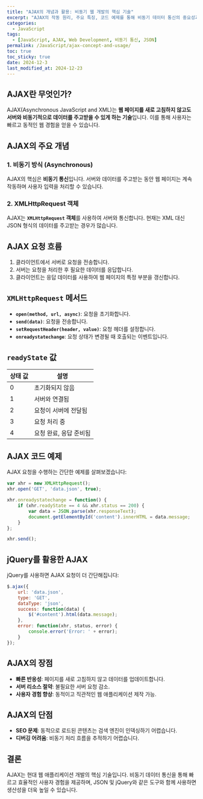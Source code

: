 ```yaml
---  
title: "AJAX의 개념과 활용: 비동기 웹 개발의 핵심 기술"  
excerpt: "AJAX의 작동 원리, 주요 특징, 코드 예제를 통해 비동기 데이터 통신의 중요성과 활용 방법을 알아봅니다."  
categories:  
  - JavaScript  
tags:  
  - [JavaScript, AJAX, Web Development, 비동기 통신, JSON]  
permalink: /JavaScript/ajax-concept-and-usage/  
toc: true  
toc_sticky: true  
date: 2024-12-3
last_modified_at: 2024-12-23 
---  
```


## AJAX란 무엇인가?  

AJAX(Asynchronous JavaScript and XML)는 **웹 페이지를 새로 고침하지 않고도 서버와 비동기적으로 데이터를 주고받을 수 있게 하는 기술**입니다. 이를 통해 사용자는 빠르고 동적인 웹 경험을 얻을 수 있습니다.  

## AJAX의 주요 개념  

### 1. 비동기 방식 (Asynchronous)  
AJAX의 핵심은 **비동기 통신**입니다. 서버와 데이터를 주고받는 동안 웹 페이지는 계속 작동하며 사용자 입력을 처리할 수 있습니다.  

### 2. XMLHttpRequest 객체  
AJAX는 **`XMLHttpRequest` 객체**를 사용하여 서버와 통신합니다. 현재는 XML 대신 JSON 형식의 데이터를 주고받는 경우가 많습니다.  

## AJAX 요청 흐름  

1. 클라이언트에서 서버로 요청을 전송합니다.  
2. 서버는 요청을 처리한 후 필요한 데이터를 응답합니다.  
3. 클라이언트는 응답 데이터를 사용하여 웹 페이지의 특정 부분을 갱신합니다.  

## `XMLHttpRequest` 메서드  

- **`open(method, url, async)`**: 요청을 초기화합니다.  
- **`send(data)`**: 요청을 전송합니다.  
- **`setRequestHeader(header, value)`**: 요청 헤더를 설정합니다.  
- **`onreadystatechange`**: 요청 상태가 변경될 때 호출되는 이벤트입니다.  

## `readyState` 값  

| 상태 값 | 설명 |  
|---------|-------|  
| 0       | 초기화되지 않음 |  
| 1       | 서버와 연결됨 |  
| 2       | 요청이 서버에 전달됨 |  
| 3       | 요청 처리 중 |  
| 4       | 요청 완료, 응답 준비됨 |  

## AJAX 코드 예제  

AJAX 요청을 수행하는 간단한 예제를 살펴보겠습니다:  

```javascript  
var xhr = new XMLHttpRequest();  
xhr.open('GET', 'data.json', true);  

xhr.onreadystatechange = function() {  
    if (xhr.readyState == 4 && xhr.status == 200) {  
        var data = JSON.parse(xhr.responseText);  
        document.getElementById('content').innerHTML = data.message;  
    }  
};  

xhr.send();  
```  

## jQuery를 활용한 AJAX  

jQuery를 사용하면 AJAX 요청이 더 간단해집니다:  

```javascript  
$.ajax({  
    url: 'data.json',  
    type: 'GET',  
    dataType: 'json',  
    success: function(data) {  
        $('#content').html(data.message);  
    },  
    error: function(xhr, status, error) {  
        console.error('Error: ' + error);  
    }  
});  
```  

## AJAX의 장점  

- **빠른 반응성**: 페이지를 새로 고침하지 않고 데이터를 업데이트합니다.  
- **서버 리소스 절약**: 불필요한 서버 요청 감소.  
- **사용자 경험 향상**: 동적이고 직관적인 웹 애플리케이션 제작 가능.  

## AJAX의 단점  

- **SEO 문제**: 동적으로 로드된 콘텐츠는 검색 엔진이 인덱싱하기 어렵습니다.  
- **디버깅 어려움**: 비동기 처리 흐름을 추적하기 어렵습니다.  

## 결론  

AJAX는 현대 웹 애플리케이션 개발의 핵심 기술입니다. 비동기 데이터 통신을 통해 빠르고 효율적인 사용자 경험을 제공하며, JSON 및 jQuery와 같은 도구와 함께 사용하면 생산성을 더욱 높일 수 있습니다.  
